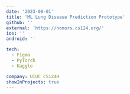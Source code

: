 ```yaml
---
date: '2023-08-01'
title: 'ML Lung Disease Prediction Prototype'
github: ''
external: 'https://honors.cs124.org/'
ios: ''
android: ''

tech:
  - Figma
  - PyTorch
  - Kaggle

company: UIUC CS124H
showInProjects: true
---
```

